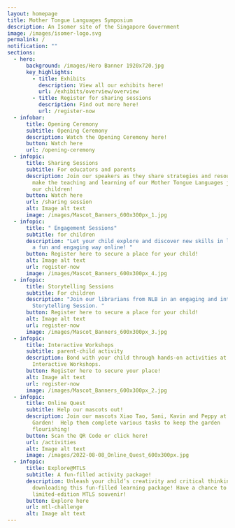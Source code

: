 ```yaml
---
layout: homepage
title: Mother Tongue Languages Symposium
description: An Isomer site of the Singapore Government
image: /images/isomer-logo.svg
permalink: /
notification: ""
sections:
  - hero:
      background: /images/Hero Banner 1920x720.jpg
      key_highlights:
        - title: Exhibits
          description: View all our exhibits here!
          url: /exhibits/overview/overview
        - title: Register for sharing sessions
          description: Find out more here!
          url: /register-now
  - infobar:
      title: Opening Ceremony
      subtitle: Opening Ceremony
      description: Watch the Opening Ceremony here!
      button: Watch here
      url: /opening-ceremony
  - infopic:
      title: Sharing Sessions
      subtitle: For educators and parents
      description: Join our speakers as they share strategies and resources to help
        make the teaching and learning of our Mother Tongue Languages joyful for
        our children!
      button: Watch here
      url: /sharing session
      alt: Image alt text
      image: /images/Mascot_Banners_600x300px_1.jpg
  - infopic:
      title: " Engagement Sessions​"
      subtitle: for children
      description: "Let your child explore and discover new skills in learning MTL in
        a fun and engaging way online! "
      button: Register here to secure a place for your child!
      alt: Image alt text
      url: register-now
      image: /images/Mascot_Banners_600x300px_4.jpg
  - infopic:
      title: Storytelling Sessions
      subtitle: For children
      description: "Join our librarians from NLB in an engaging and interactive online
        Storytelling Session. "
      button: Register here to secure a place for your child!
      alt: Image alt text
      url: register-now
      image: /images/Mascot_Banners_600x300px_3.jpg
  - infopic:
      title: Interactive Workshops
      subtitle: parent-child activity
      description: Bond with your child through hands-on activities at our online
        Interactive Workshops.
      button: Register here to secure your place!
      alt: Image alt text
      url: register-now
      image: /images/Mascot_Banners_600x300px_2.jpg
  - infopic:
      title: Online Quest
      subtitle: Help our mascots out!
      description: Join our mascots Xiao Tao, Sani, Kavin and Peppy at the MTLS Joyful
        Garden!  Help them complete various tasks to keep the garden
        flourishing!
      button: Scan the QR Code or click here!
      url: /activities
      alt: Image alt text
      image: /images/2022-08-08_Online_Quest_600x300px.jpg
  - infopic:
      title: Explore@MTLS
      subtitle: A fun-filled activity package!
      description: Unleash your child’s creativity and critical thinking by
        downloading this fun-filled learning package! Have a chance to redeem a
        limited-edition MTLS souvenir!
      button: Explore here
      url: mtl-challenge
      alt: Image alt text
---
```

